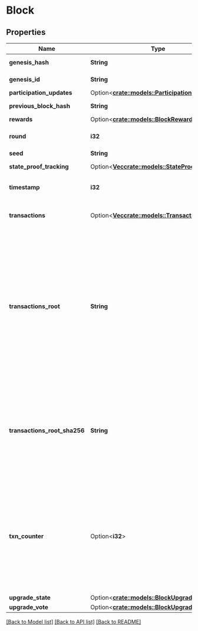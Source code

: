 # Block

## Properties

Name | Type | Description | Notes
------------ | ------------- | ------------- | -------------
**genesis_hash** | **String** | \\[gh\\] hash to which this block belongs. | 
**genesis_id** | **String** | \\[gen\\] ID to which this block belongs. | 
**participation_updates** | Option<[**crate::models::ParticipationUpdates**](ParticipationUpdates.md)> |  | [optional]
**previous_block_hash** | **String** | \\[prev\\] Previous block hash. | 
**rewards** | Option<[**crate::models::BlockRewards**](BlockRewards.md)> |  | [optional]
**round** | **i32** | \\[rnd\\] Current round on which this block was appended to the chain. | 
**seed** | **String** | \\[seed\\] Sortition seed. | 
**state_proof_tracking** | Option<[**Vec<crate::models::StateProofTracking>**](StateProofTracking.md)> | Tracks the status of state proofs. | [optional]
**timestamp** | **i32** | \\[ts\\] Block creation timestamp in seconds since eposh | 
**transactions** | Option<[**Vec<crate::models::Transaction>**](Transaction.md)> | \\[txns\\] list of transactions corresponding to a given round. | [optional]
**transactions_root** | **String** | \\[txn\\] TransactionsRoot authenticates the set of transactions appearing in the block. More specifically, it's the root of a merkle tree whose leaves are the block's Txids, in lexicographic order. For the empty block, it's 0. Note that the TxnRoot does not authenticate the signatures on the transactions, only the transactions themselves. Two blocks with the same transactions but in a different order and with different signatures will have the same TxnRoot. | 
**transactions_root_sha256** | **String** | \\[txn256\\] TransactionsRootSHA256 is an auxiliary TransactionRoot, built using a vector commitment instead of a merkle tree, and SHA256 hash function instead of the default SHA512_256. This commitment can be used on environments where only the SHA256 function exists. | 
**txn_counter** | Option<**i32**> | \\[tc\\] TxnCounter counts the number of transactions committed in the ledger, from the time at which support for this feature was introduced.  Specifically, TxnCounter is the number of the next transaction that will be committed after this block.  It is 0 when no transactions have ever been committed (since TxnCounter started being supported). | [optional]
**upgrade_state** | Option<[**crate::models::BlockUpgradeState**](BlockUpgradeState.md)> |  | [optional]
**upgrade_vote** | Option<[**crate::models::BlockUpgradeVote**](BlockUpgradeVote.md)> |  | [optional]

[[Back to Model list]](../README.md#documentation-for-models) [[Back to API list]](../README.md#documentation-for-api-endpoints) [[Back to README]](../README.md)


